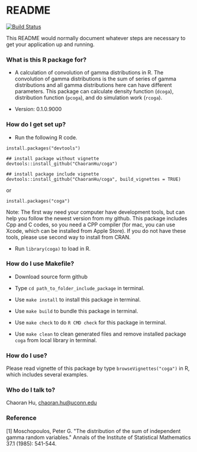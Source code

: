 # README #

[![Build Status](https://travis-ci.org/ChaoranHu/coga.svg?branch=master)](https://travis-ci.org/ChaoranHu/coga)

This README would normally document whatever steps are necessary to get your application up and running.

### What is this R package for? ###

* A calculation of convolution of gamma distributions in R. The convolution of gamma distributions is the sum of series of gamma distributions and all gamma distributions here can have different parameters. This package can calculate density function (`dcoga`), distribution function (`pcoga`), and do simulation work (`rcoga`).

* Version: 0.1.0.9000

### How do I get set up? ###

* Run the following R code.

```
install.packages("devtools")

## install package without vignette
devtools::install_github("ChaoranHu/coga")

## install package include vignette
devtools::install_github("ChaoranHu/coga", build_vignettes = TRUE)
```

or

```
install.packages("coga")
```

Note: The first way need your computer have development tools, but can help you follow the newest version from my github. This package includes Cpp and C codes, so you need a CPP compiler (for mac, you can use Xcode, which can be installed from Apple Store). If you do not have these tools, please use second way to install from CRAN.

* Run `library(coga)` to load in R.

### How do I use Makefile? ###

* Download source form github

* Type `cd path_to_folder_include_package` in terminal.

* Use `make install` to install this package in terminal.

* Use `make build` to bundle this package in terminal.

* Use `make check` to do `R CMD check` for this package in terminal.

* Use `make clean` to clean generated files and remove installed package `coga` from local library in terminal.

### How do I use? ###

Please read vignette of this package by type `browseVignettes("coga")` in R, which includes several examples.

### Who do I talk to? ###

Chaoran Hu, <chaoran.hu@uconn.edu>

### Reference ###

[1] Moschopoulos, Peter G. "The distribution of the sum of independent gamma random variables." Annals of the Institute of Statistical Mathematics 37.1 (1985): 541-544.
